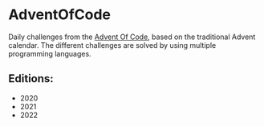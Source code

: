 # AdventOfCode

Daily challenges from the [Advent Of Code](https://adventofcode.com), based on the traditional Advent calendar. The different challenges are solved by using multiple programming languages.

## Editions: 

- 2020
- 2021
- 2022
